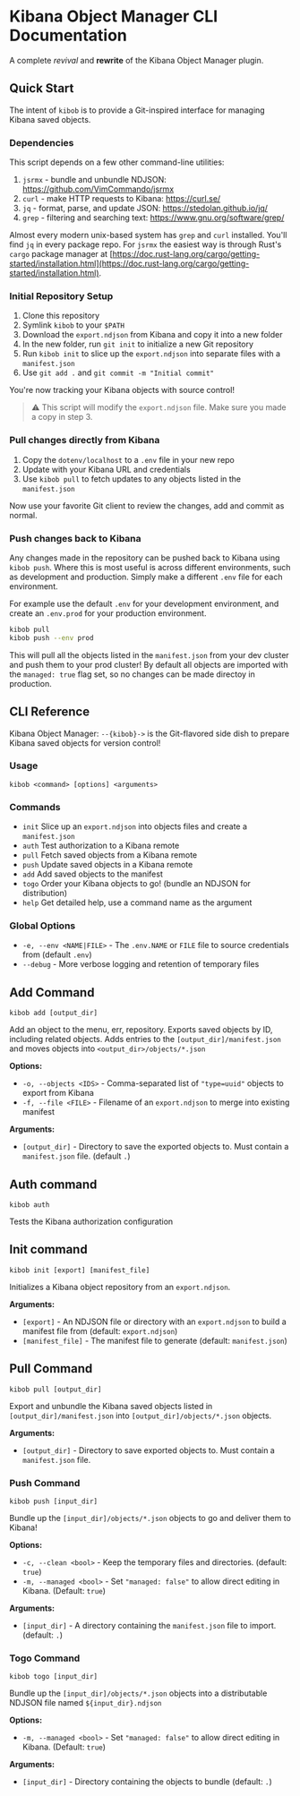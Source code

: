 # Kibana Object Manager CLI Documentation

A complete _revival_ and **rewrite** of the Kibana Object Manager plugin.

## Quick Start
The intent of `kibob` is to provide a Git-inspired interface for managing Kibana saved objects.

### Dependencies
This script depends on a few other command-line utilities:
1. `jsrmx` - bundle and unbundle NDJSON: https://github.com/VimCommando/jsrmx
2. `curl` - make HTTP requests to Kibana: https://curl.se/
3. `jq` - format, parse, and update JSON: https://stedolan.github.io/jq/
4. `grep` - filtering and searching text: https://www.gnu.org/software/grep/

Almost every modern unix-based system has `grep` and `curl` installed. You'll find `jq` in every package repo. For `jsrmx` the easiest way is through Rust's `cargo` package manager at [https://doc.rust-lang.org/cargo/getting-started/installation.html](https://doc.rust-lang.org/cargo/getting-started/installation.html).

### Initial Repository Setup
1. Clone this repository
2. Symlink `kibob` to your `$PATH`
3. Download the `export.ndjson` from Kibana and copy it into a new folder
4. In the new folder, run `git init` to initialize a new Git repository
5. Run `kibob init` to slice up the `export.ndjson` into separate files with a `manifest.json`
6. Use `git add .` and `git commit -m "Initial commit"`

You're now tracking your Kibana objects with source control!

> ⚠️ This script will modify the `export.ndjson` file. Make sure you made a copy in step 3.

### Pull changes directly from Kibana
1. Copy the `dotenv/localhost` to a `.env` file in your new repo
2. Update with your Kibana URL and credentials
3. Use `kibob pull` to fetch updates to any objects listed in the `manifest.json`

Now use your favorite Git client to review the changes, add and commit as normal.

### Push changes back to Kibana
Any changes made in the repository can be pushed back to Kibana using `kibob push`. Where this is most useful is across different environments, such as development and production. Simply make a different `.env` file for each environment.

For example use the default `.env` for your development environment, and create an `.env.prod` for your production environment.

```sh
kibob pull
kibob push --env prod
```

This will pull all the objects listed in the `manifest.json` from your dev cluster and push them to your prod cluster! By default all objects are imported with the `managed: true` flag set, so no changes can be made directoy in production.

## CLI Reference
Kibana Object Manager: `--{kibob}->` is the Git-flavored side dish to prepare Kibana saved objects for version control!

### Usage
```
kibob <command> [options] <arguments>
```

### Commands
- `init`    Slice up an `export.ndjson` into objects files and create a `manifest.json`
- `auth`    Test authorization to a Kibana remote
- `pull`    Fetch saved objects from a Kibana remote
- `push`    Update saved objects in a Kibana remote
- `add`     Add saved objects to the manifest
- `togo`    Order your Kibana objects to go! (bundle an NDJSON for distribution)
- `help`    Get detailed help, use a command name as the argument

### Global Options
- `-e, --env <NAME|FILE>` - The `.env.NAME` or `FILE` file to source credentials from (default `.env`)
- `--debug`               - More verbose logging and retention of temporary files

## Add Command

```
kibob add [output_dir]
```

Add an object to the menu, err, repository. Exports saved objects by ID, including related objects. Adds entries to the `[output_dir]/manifest.json` and moves objects into `<output_dir>/objects/*.json`

**Options:**
- `-o, --objects <IDS>` - Comma-separated list of `"type=uuid"` objects to export from Kibana
- `-f, --file <FILE>`   - Filename of an `export.ndjson` to merge into existing manifest

**Arguments:**
- `[output_dir]`        - Directory to save the exported objects to. Must contain a `manifest.json` file. (default `.`)

## Auth command
```
kibob auth
```

Tests the Kibana authorization configuration

## Init command
```
kibob init [export] [manifest_file]
```

Initializes a Kibana object repository from an `export.ndjson`.

**Arguments:**
- `[export]`            - An NDJSON file or directory with an `export.ndjson` to build a manifest file from (default: `export.ndjson`)
- `[manifest_file]`     - The manifest file to generate (default: `manifest.json`)

## Pull Command
```
kibob pull [output_dir]
```

Export and unbundle the Kibana saved objects listed in `[output_dir]/manifest.json` into `[output_dir]/objects/*.json` objects.

**Arguments:**
- `[output_dir]`        - Directory to save exported objects to. Must contain a `manifest.json` file.

### Push Command
```
kibob push [input_dir]
```

Bundle up the `[input_dir]/objects/*.json` objects to go and deliver them to Kibana!

**Options:**
- `-c, --clean <bool>`    - Keep the temporary files and directories. (default: `true`)
- `-m, --managed <bool>`  - Set `"managed: false"` to allow direct editing in Kibana. (Default: `true`)

**Arguments:**
- `[input_dir]`           - A directory containing the `manifest.json` file to import. (default: `.`)

### Togo Command
```
kibob togo [input_dir]
```

Bundle up the `[input_dir]/objects/*.json` objects into a distributable NDJSON file named `${input_dir}.ndjson`

**Options:**
- `-m, --managed <bool>`  - Set `"managed: false"` to allow direct editing in Kibana. (Default: `true`)

**Arguments:**
- `[input_dir]`         - Directory containing the objects to bundle (default: `.`)
